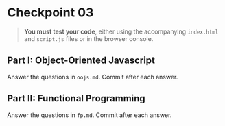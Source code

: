# Checkpoint 03

> **You must test your code**, either using the accompanying `index.html` and `script.js` files or in the browser console.

## Part I: Object-Oriented Javascript

Answer the questions in `oojs.md`. Commit after each answer.

## Part II: Functional Programming

Answer the questions in `fp.md`. Commit after each answer.
